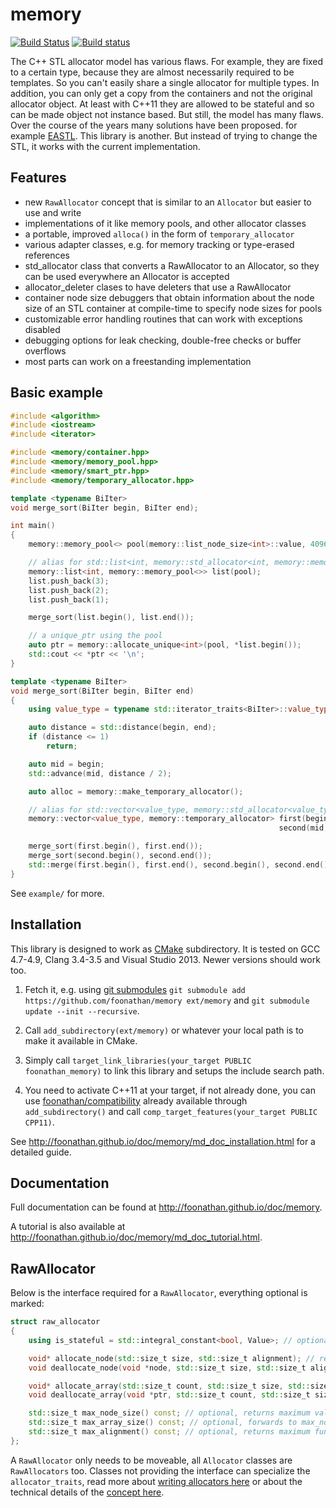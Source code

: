 # memory

[![Build Status](https://travis-ci.org/foonathan/memory.svg?branch=master)](https://travis-ci.org/foonathan/memory) [![Build status](https://ci.appveyor.com/api/projects/status/ef654yqyoqgvl472/branch/master?svg=true)](https://ci.appveyor.com/project/foonathan/memory/branch/master)

The C++ STL allocator model has various flaws. For example, they are fixed to a certain type, because they are almost necessarily required to be templates. So you can't easily share a single allocator for multiple types. In addition, you can only get a copy from the containers and not the original allocator object. At least with C++11 they are allowed to be stateful and so can be made object not instance based. But still, the model has many flaws.
Over the course of the years many solutions have been proposed. for example [EASTL]. This library is another. But instead of trying to change the STL, it works with the current implementation.

## Features

* new `RawAllocator` concept that is similar to an `Allocator` but easier to use and write
* implementations of it like memory pools,  and other allocator classes
* a portable, improved `alloca()` in the form of `temporary_allocator`
* various adapter classes, e.g. for memory tracking or type-erased references
* std_allocator class that converts a RawAllocator to an Allocator, so they can be used everywhere an Allocator is accepted
* allocator_deleter clases to have deleters that use a RawAllocator
* container node size debuggers that obtain information about the node size of an STL container at compile-time to specify node sizes for pools
* customizable error handling routines that can work with exceptions disabled
* debugging options for leak checking, double-free checks or buffer overflows
* most parts can work on a freestanding implementation

## Basic example

```cpp
#include <algorithm>
#include <iostream>
#include <iterator>

#include <memory/container.hpp>
#include <memory/memory_pool.hpp>
#include <memory/smart_ptr.hpp>
#include <memory/temporary_allocator.hpp>

template <typename BiIter>
void merge_sort(BiIter begin, BiIter end);

int main()
{
    memory::memory_pool<> pool(memory::list_node_size<int>::value, 4096u);

    // alias for std::list<int, memory::std_allocator<int, memory::memory_pool<>>
    memory::list<int, memory::memory_pool<>> list(pool);
    list.push_back(3);
    list.push_back(2);
    list.push_back(1);

    merge_sort(list.begin(), list.end());

    // a unique_ptr using the pool
    auto ptr = memory::allocate_unique<int>(pool, *list.begin());
    std::cout << *ptr << '\n';
}

template <typename BiIter>
void merge_sort(BiIter begin, BiIter end)
{
    using value_type = typename std::iterator_traits<BiIter>::value_type;

    auto distance = std::distance(begin, end);
    if (distance <= 1)
        return;

    auto mid = begin;
    std::advance(mid, distance / 2);

    auto alloc = memory::make_temporary_allocator();

    // alias for std::vector<value_type, memory::std_allocator<value_type, memory::temporary_allocator>>
    memory::vector<value_type, memory::temporary_allocator> first(begin, mid, alloc),
                                                            second(mid, end, alloc);

    merge_sort(first.begin(), first.end());
    merge_sort(second.begin(), second.end());
    std::merge(first.begin(), first.end(), second.begin(), second.end(), begin);
}
```

See `example/` for more.

## Installation

This library is designed to work as [CMake] subdirectory.
It is tested on GCC 4.7-4.9, Clang 3.4-3.5 and Visual Studio 2013. Newer versions should work too.

1. Fetch it, e.g. using [git submodules] `git submodule add https://github.com/foonathan/memory ext/memory` and `git submodule update --init --recursive`.

2. Call `add_subdirectory(ext/memory)` or whatever your local path is to make it available in CMake.

3. Simply call `target_link_libraries(your_target PUBLIC foonathan_memory)` to link this library and setups the include search path.

4. You need to activate C++11 at your target, if not already done, you can use [foonathan/compatibility] already available through `add_subdirectory()` and call `comp_target_features(your_target PUBLIC CPP11)`.

See http://foonathan.github.io/doc/memory/md_doc_installation.html for a detailed guide.

## Documentation

Full documentation can be found at http://foonathan.github.io/doc/memory.

A tutorial is also available at http://foonathan.github.io/doc/memory/md_doc_tutorial.html.

## RawAllocator

Below is the interface required for a `RawAllocator`, everything optional is marked:

```cpp
struct raw_allocator
{
    using is_stateful = std::integral_constant<bool, Value>; // optional, defaults to std::is_empty

    void* allocate_node(std::size_t size, std::size_t alignment); // required, allocation function
    void deallocate_node(void *node, std::size_t size, std::size_t alignment) noexcept; // required, deallocation function

    void* allocate_array(std::size_t count, std::size_t size, std::size_t alignment); // optional, forwards to node version
    void deallocate_array(void *ptr, std::size_t count, std::size_t size, std::size_t alignment) noexcept; // optional, forwards to node version

    std::size_t max_node_size() const; // optional, returns maximum value
    std::size_t max_array_size() const; // optional, forwards to max_node_size()
    std::size_t max_alignment() const; // optional, returns maximum fundamental alignment, i.e. alignof(std::max_align_t)
};
```

A `RawAllocator` only needs to be moveable, all `Allocator` classes are `RawAllocators` too.
Classes not providing the interface can specialize the `allocator_traits`, read more about [writing allocators here](http://foonathan.github.io/doc/memory/md_doc_writing_allocators.html) or about the technical details of the [concept here](http://foonathan.github.io/doc/memory/md_doc_concepts.html).

[EASTL]: http://www.open-std.org/jtc1/sc22/wg21/docs/papers/2007/n2271.html
[CMake]: www.cmake.org
[git submodules]: http://git-scm.com/docs/git-submodule
[foonathan/compatibility]: hptts://github.com/foonathan/compatibility
